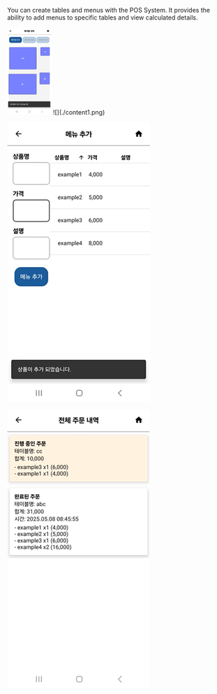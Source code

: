 You can create tables and menus with the POS System. It provides the ability to add menus to specific tables and view calculated details.

<img src="./content1.png" alt="content1" style="width:20%;"/>
![](./content1.png)

![](./content2.png)

![](./content4.png)
